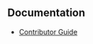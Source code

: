 Documentation
-------------
- [Contributor Guide][docs.contributing]

[docs.contributing]: CONTRIBUTING.md

